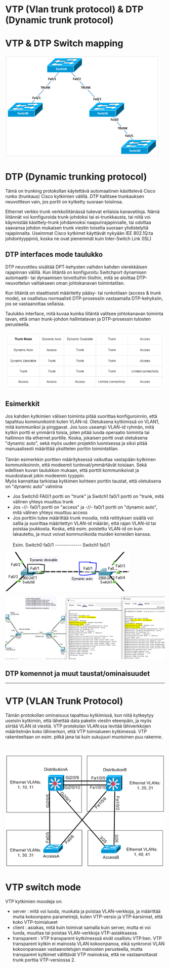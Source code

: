 # VTP (Vlan trunk protocol) & DTP (Dynamic trunk protocol)

<h1>VTP & DTP Switch mapping</h1>

![Alt text](image/VTP-map1.png?raw=true "None") <br>

# DTP (Dynamic trunking protocol)

Tämä on trunking protokollan käytettävä automaatinen käsittelevä Cisco runko (trunkaus) Cisco kytkimien välillä. DTP hallitsee trunkauksen neuvottleun vain, jos portit on kytketty suoraan toisiinsa.

Ethernet verkko trunk verkkoliitänässä tukevat erilaisia kanavatiloja. Nämä liitännät voi konfiguroida trunk-johdoksi tai ei-trunkkausta, tai niitä voi käynnistää käsittely-trunk johdannoksi naapurirajapinnalle, tai odottaa saavansa johdon mukaisen trunk viestin toiselta suoraan yhdistelyltä rajapinnalta. Useimmat Cisco kytkimet käyttävät nykyään IEE 802.1Q:ta johdontyyppinö, koska ne ovat pienemmät kuin Inter-Switch Link (ISL)

<h2>DTP interfaces mode taulukko</h2>

DTP neuvottleu sisältää DPT-kehysten vaihdon kahden vierekkäisen rajapinnan välillä. Kun liitäntä on konfiguroitu Switchport dynamisen automaatti- tai dynaamisen toivottuihin tiloihin, mitä se aloittaa DTP-neuvottelun valitakseen oman johtokanavan toimintatilan.

Kun liitäntä on staattisesti määritetty pääsy- tai runkotilaan (access & trunk mode), se osallistuu normaalisti DTP-prosessiin vastaamalla DTP-kehyksiin, jos se vastaanottaa sellaisia.

Taulukko interface, mitä kuvaa kuinka liitäntä valitsee johtokanavan toiminta tavan, että oman trunk-johdon hallintatavan ja DTP-prosessin tulosten perusteella.

![Alt text](image/DTP-InterfaceModes.PNG?raw=true "None") <br>

<h2>Esimerkkit</h2>

Jos kahden kytkimien välisen toiminta pitää suorittaa konfiguroinnin, että tapahtuu kommunikointi kuten VLAN-id. Oletuksena kytkimissä on VLAN1, mitä kommunikoi ja pinggavat. Jos luoo useampi VLAN-id ryhmän, mitä kytkin portti ei ymmärrä toisia, joten pitää luoda operaatio toiminta tai hallinnon tila ethernet portille. Koska, jokaisen portti ovat oletuksena "dynamic auto", sekä myös uuden projektin luomisessa ja siksi pitää manuaalisesti määrittää yksittelen porttin toimintatilan.
<br><br>
Tämän esimerkkin porttien määrityksessä vaikuttaa vastapään kytkimen kommunikoinnin, että modeemit tuntevat/ymmärtävät toisiaan. Sekä edellisen kuvan taulukkon mukaan, että porttit kommunikoivat ja muodostavat jokin modeemin tyyppin. 
<br> Myös kannattaa tarkistaa kytkimen kohteen porttin taustat, että oletuksena on "dynamic auto" valmiina
<br>
- Jos Switch0 FA0/1 portti on "trunk" ja Switch1 fa0/1 portti on "trunk, mitä välinen yhteys muuttuu trunk
- Jos -//- fa0/1 portti on "access" ja -//- fa0/1 portti on "dynamic auto", mitä välinen yhteys muuttuu access
- Jos porttiin tulee määrittää trunk moodia, mitä reitityksen sisällä voi sallia ja suorittaa määritettyn VLAN-id määrän, että rajan VLAN-id tai poistaa joukkosta. Koska, että esim. poistettu VLAN-id on kuin lakautettu, ja muut voivat kommunikoida muiden koneiden kanssa.
<br><br>
Esim. Switch0 fa0/1 ------------- Switch1 fa0/1

![Alt text](image/DTP-portExample.PNG?raw=true "None") <br>

![Alt text](image/DTP-switchPortStatus.PNG?raw=true "None") <br>

<h2>DTP komennot ja muut taustat/ominaisuudet</h2>




<hr>

# VTP (VLAN Trunk Protocol)

Tämän protokollan ominaisuus tapahtuu kytkimissä, kun niitä kytkeytyy useisiin kytkimiin, että lähettää data paketin viestin eteenpäin, ja myös siirtää VLAN id viestiä. 
VTP protokolan VLAN:ssa levitää lähiverkkojen määritelmän koko lähiverkon, että VTP toimialueen kytkimessä. VTP rakenteeltaan on esim. pitkä jana tai kuin sukujuuri muotoinen puu rakenne.

<br>

![Alt text](image/VTP-map2.png?raw=true "None") <br>

# VTP switch mode
VTP kytkimien moodeja on:
- server : mitä voi luoda, muokata ja poistaa VLAN-verkkoja, ja määrittää muita kokoonpano parametrejä, kuten VTP-versio ja VTP-karsinnat, että koko VTP-toimialueet <br>
- client : asiakas, mitä kuin toimivat samalla kuin server, mutta ei voi luoda, muuttaa tai poistaa VLAN-verkkoja VTP-asiakkaassa. <br>
- transparent : VTP transparent kytkimesssä eivät osallistu VTP:hen. VTP transparent kytkin ei mainosta VLAN kokoonpanoa, eikä synkronoi VLAN kokoonpanoaan vastaanotetujen mainosten perusteella, mutta transparent kytkimet välittävät VTP mainoksia, että ne vastaanottavat trunk porttia VTP-versiossa 2.
